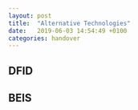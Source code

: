 ```yaml
---
layout: post
title:  "Alternative Technologies"
date:   2019-06-03 14:54:49 +0100
categories: handover
---
```


## DFID

## BEIS
